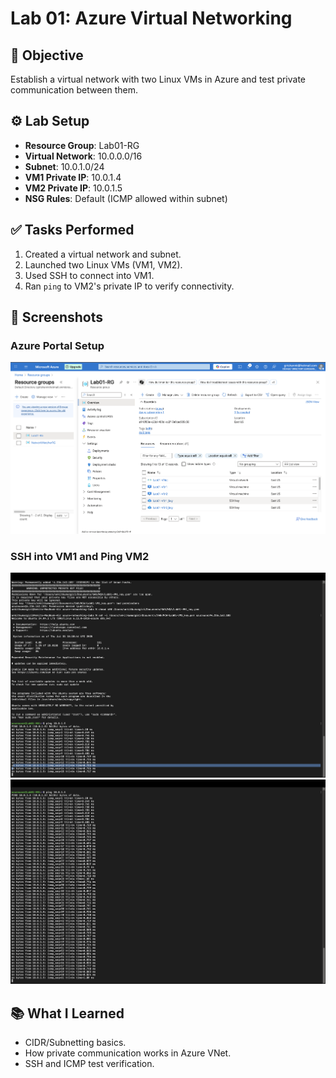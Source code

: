 # Lab 01: Azure Virtual Networking

## 🎯 Objective
Establish a virtual network with two Linux VMs in Azure and test private communication between them.

## ⚙️ Lab Setup
- **Resource Group**: Lab01-RG
- **Virtual Network**: 10.0.0.0/16
- **Subnet**: 10.0.1.0/24
- **VM1 Private IP**: 10.0.1.4
- **VM2 Private IP**: 10.0.1.5
- **NSG Rules**: Default (ICMP allowed within subnet)

## ✅ Tasks Performed
1. Created a virtual network and subnet.
2. Launched two Linux VMs (VM1, VM2).
3. Used SSH to connect into VM1.
4. Ran `ping` to VM2's private IP to verify connectivity.

## 📸 Screenshots

### Azure Portal Setup

![Azure Portal View](./screenshots/Portal-Overview.png)

### SSH into VM1 and Ping VM2

![Terminal Step 1](./screenshots/Terminal-Overview-1.png)
![Terminal Step 2](./screenshots/Terminal-Overview-2.png)

## 📚 What I Learned
- CIDR/Subnetting basics.
- How private communication works in Azure VNet.
- SSH and ICMP test verification.


